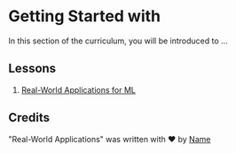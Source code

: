# Getting Started with 

In this section of the curriculum, you will be introduced to ...

## Lessons

1. [Real-World Applications for ML](1-Applications/README.md)

## Credits

"Real-World Applications" was written with ♥️ by [Name](Twitter)